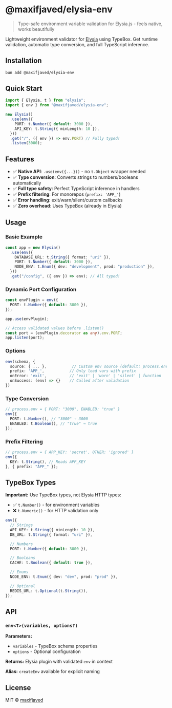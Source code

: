 # @maxifjaved/elysia-env

> Type-safe environment variable validation for Elysia.js - feels native, works
> beautifully

Lightweight environment validator for [Elysia](https://elysiajs.com) using
TypeBox. Get runtime validation, automatic type conversion, and full TypeScript
inference.

## Installation

```bash
bun add @maxifjaved/elysia-env
```

## Quick Start

```ts
import { Elysia, t } from "elysia";
import { env } from "@maxifjaved/elysia-env";

new Elysia()
  .use(env({
    PORT: t.Number({ default: 3000 }),
    API_KEY: t.String({ minLength: 10 }),
  }))
  .get("/", ({ env }) => env.PORT) // Fully typed!
  .listen(3000);
```

## Features

- ✅ **Native API**: `.use(env({...}))` - no `t.Object` wrapper needed
- ✅ **Type conversion**: Converts strings to numbers/booleans automatically
- ✅ **Full type safety**: Perfect TypeScript inference in handlers
- ✅ **Prefix filtering**: For monorepos (`prefix: 'APP_'`)
- ✅ **Error handling**: exit/warn/silent/custom callbacks
- ✅ **Zero overhead**: Uses TypeBox (already in Elysia)

## Usage

### Basic Example

```ts
const app = new Elysia()
  .use(env({
    DATABASE_URL: t.String({ format: "uri" }),
    PORT: t.Number({ default: 3000 }),
    NODE_ENV: t.Enum({ dev: "development", prod: "production" }),
  }))
  .get("/config", ({ env }) => env); // All typed!
```

### Dynamic Port Configuration

```ts
const envPlugin = env({
  PORT: t.Number({ default: 3000 }),
});

app.use(envPlugin);

// Access validated values before .listen()
const port = (envPlugin.decorator as any).env.PORT;
app.listen(port);
```

### Options

```ts
env(schema, {
  source: { ... },           // Custom env source (default: process.env)
  prefix: 'APP_',           // Only load vars with prefix
  onError: 'exit',          // 'exit' | 'warn' | 'silent' | function
  onSuccess: (env) => {}    // Called after validation
})
```

### Type Conversion

```ts
// process.env = { PORT: "3000", ENABLED: "true" }
env({
  PORT: t.Number(), // "3000" → 3000
  ENABLED: t.Boolean(), // "true" → true
});
```

### Prefix Filtering

```ts
// process.env = { APP_KEY: 'secret', OTHER: 'ignored' }
env({
  KEY: t.String(), // Reads APP_KEY
}, { prefix: "APP_" });
```

## TypeBox Types

**Important:** Use TypeBox types, not Elysia HTTP types:

- ✅ `t.Number()` - for environment variables
- ❌ `t.Numeric()` - for HTTP validation only

```ts
env({
  // Strings
  API_KEY: t.String({ minLength: 10 }),
  DB_URL: t.String({ format: "uri" }),

  // Numbers
  PORT: t.Number({ default: 3000 }),

  // Booleans
  CACHE: t.Boolean({ default: true }),

  // Enums
  NODE_ENV: t.Enum({ dev: "dev", prod: "prod" }),

  // Optional
  REDIS_URL: t.Optional(t.String()),
});
```

## API

### `env<T>(variables, options?)`

**Parameters:**

- `variables` - TypeBox schema properties
- `options` - Optional configuration

**Returns:** Elysia plugin with validated `env` in context

**Alias:** `createEnv` available for explicit naming

## License

MIT © [maxifjaved](https://www.npmjs.com/~maxifjaved)
